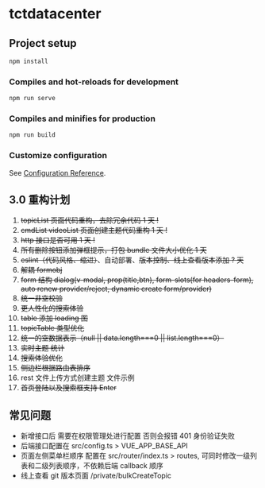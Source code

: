 # tctdatacenter

## Project setup

```bash
npm install
```

### Compiles and hot-reloads for development

```bash
npm run serve
```

### Compiles and minifies for production

```bash
npm run build
```

### Customize configuration

See [Configuration Reference](https://cli.vuejs.org/config/).

## 3.0 重构计划

1. ~~topicList 页面代码重构，去除冗余代码 1 天 !~~
2. ~~cmdList videoList 页面创建主题代码重构 1 天 !~~
3. ~~http 接口是否可用 1 天 !~~
4. ~~所有删除按钮添加弹框提示，打包 bundle 文件大小优化 1 天~~
5. ~~eslint（代码风格、缩进）~~、自动部署、~~版本控制、线上查看版本添加 ? 天~~
6. ~~解耦 formobj~~
7. ~~form 结构
   dialog(v-modal, prop(title,btn), form-slots(for headers-form), auto renew provider/reject, dynamic create form/provider)~~
8. ~~统一非空校验~~
9. ~~更人性化的搜索体验~~
10. ~~table 添加 loading 图~~
11. ~~topicTable 类型优化~~
12. ~~统一的空数据表示（null || data.length===0 || list.length===0）~~
13. ~~实时主题 统计~~
14. ~~搜索体验优化~~
15. ~~侧边栏根据路由表排序~~
16. rest 文件上传方式创建主题 文件示例
17. ~~首页登陆以及搜索框支持 Enter~~

## 常见问题

- 新增接口后 需要在权限管理处进行配置 否则会报错 401 身份验证失败
- 后端接口配置在 src/config.ts > VUE_APP_BASE_API
- 页面左侧菜单栏顺序 配置在 src/router/index.ts > routes, 可同时修改一级列表和二级列表顺序，不依赖后端 callback 顺序
- 线上查看 git 版本页面 /private/bulkCreateTopic
